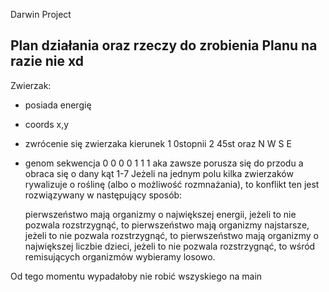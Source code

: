 Darwin Project 

Plan działania oraz rzeczy do zrobienia
Planu na razie nie xd
-
Zwierzak:
- posiada energię
- coords x,y
- zwrócenie się zwierzaka kierunek 1 0stopnii 2 45st oraz N W S E 
- genom sekwencja 0 0 0 0 1 1 1 aka zawsze porusza się do przodu a obraca się o dany kąt 1-7
Jeżeli na jednym polu kilka zwierzaków rywalizuje o roślinę (albo o możliwość rozmnażania), to konflikt ten jest rozwiązywany w następujący sposób:

    pierwszeństwo mają organizmy o największej energii,
    jeżeli to nie pozwala rozstrzygnąć, to pierwszeństwo mają organizmy najstarsze,
    jeżeli to nie pozwala rozstrzygnąć, to pierwszeństwo mają organizmy o największej liczbie dzieci,
    jeżeli to nie pozwala rozstrzygnąć, to wśród remisujących organizmów wybieramy losowo.

Od tego momentu wypadałoby nie robić wszyskiego na main
